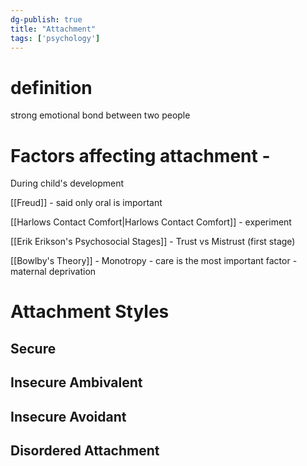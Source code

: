 ```yaml
---  
dg-publish: true  
title: "Attachment"  
tags: ['psychology']  
---  
```

  
# definition   
strong emotional bond between two people   
  
  
# Factors affecting attachment -   
  
During child's development  
  
[[Freud]] - said only oral is important  
  
[[Harlows Contact Comfort|Harlows Contact Comfort]] - experiment   
  
[[Erik Erikson's Psychosocial Stages]] - Trust vs Mistrust (first stage)  
  
[[Bowlby's Theory]] - Monotropy - care is the most important factor - maternal deprivation   
  
  
# Attachment Styles  
  
## Secure  
  
## Insecure Ambivalent  
  
## Insecure Avoidant  
  
## Disordered Attachment   
  
